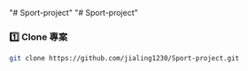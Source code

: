 "# Sport-project" 
"# Sport-project" 
### 1️⃣ Clone 專案

```bash
git clone https://github.com/jialing1230/Sport-project.git


